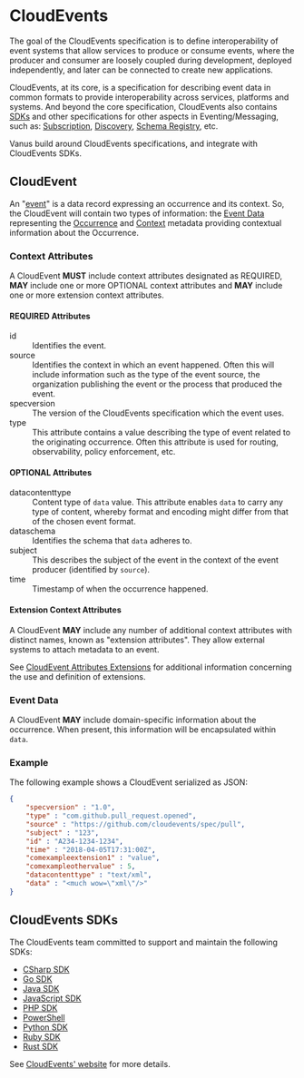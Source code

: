 # CloudEvents

The goal of the CloudEvents specification is to define interoperability of event systems that allow services to produce
or consume events, where the producer and consumer are loosely coupled during development, deployed independently, and
later can be connected to create new applications.

CloudEvents, at its core, is a specification for describing event data in common formats to provide interoperability
across services, platforms and systems. And beyond the core specification, CloudEvents also contains
[SDKs](https://github.com/cloudevents/spec/blob/main/cloudevents/SDK.md) and other specifications for other aspects in
Eventing/Messaging, such as: [Subscription](https://github.com/cloudevents/spec/blob/main/subscriptions/spec.md),
[Discovery](https://github.com/cloudevents/spec/blob/main/discovery/spec.md),
[Schema Registry](https://github.com/cloudevents/spec/blob/main/schemaregistry/spec.md), etc.

Vanus build around CloudEvents specifications, and integrate with CloudEvents SDKs.

## CloudEvent

An "[event](https://github.com/cloudevents/spec/blob/main/cloudevents/spec.md#event)" is a data record expressing an
occurrence and its context. So, the CloudEvent will contain two types of information: the
[Event Data](https://github.com/cloudevents/spec/blob/main/cloudevents/spec.md#event-data) representing the
[Occurrence](https://github.com/cloudevents/spec/blob/main/cloudevents/spec.md#occurrence) and
[Context](https://github.com/cloudevents/spec/blob/main/cloudevents/spec.md#context) metadata providing contextual
information about the Occurrence.

### Context Attributes

A CloudEvent **MUST** include context attributes designated as REQUIRED, **MAY** include one or more OPTIONAL context
attributes and **MAY** include one or more extension context attributes.

#### REQUIRED Attributes

<!-- markdownlint-disable MD033 -->
<dl>
  <dt>id</dt>
  <dd>Identifies the event.</dd>
  <dt>source</dt>
  <dd>
    Identifies the context in which an event happened. Often this will include information such as the type of the event
    source, the organization publishing the event or the process that produced the event.
  </dd>
  <dt>specversion</dt>
  <dd>The version of the CloudEvents specification which the event uses.</dd>
  <dt>type</dt>
  <dd>
    This attribute contains a value describing the type of event related to the originating occurrence. Often this
    attribute is used for routing, observability, policy enforcement, etc.
  </dd>
</dl>
<!-- markdownlint-enable MD033 -->

#### OPTIONAL Attributes

<!-- markdownlint-disable MD033 -->
<dl>
  <dt>datacontenttype</dt>
  <dd>
    Content type of <code>data</code> value. This attribute enables <code>data</code> to carry any type of
    content, whereby format and encoding might differ from that of the chosen event format.
  </dd>
  <dt>dataschema</dt>
  <dd>Identifies the schema that <code>data</code> adheres to.</dd>
  <dt>subject</dt>
  <dd>
    This describes the subject of the event in the context of the event producer (identified by <code>source</code>).
  </dd>
  <dt>time</dt>
  <dd>Timestamp of when the occurrence happened.</dd>
</dl>
<!-- markdownlint-enable MD033 -->

#### Extension Context Attributes

A CloudEvent **MAY** include any number of additional context attributes with distinct names, known as "extension
attributes". They allow external systems to attach metadata to an event.

See [CloudEvent Attributes Extensions](https://github.com/cloudevents/spec/blob/main/cloudevents/primer.md#cloudevent-extension-attributes)
for additional information concerning the use and definition of extensions.

### Event Data

A CloudEvent **MAY** include domain-specific information about the occurrence. When present, this information will be
encapsulated within `data`.

### Example

The following example shows a CloudEvent serialized as JSON:

```json
{
    "specversion" : "1.0",
    "type" : "com.github.pull_request.opened",
    "source" : "https://github.com/cloudevents/spec/pull",
    "subject" : "123",
    "id" : "A234-1234-1234",
    "time" : "2018-04-05T17:31:00Z",
    "comexampleextension1" : "value",
    "comexampleothervalue" : 5,
    "datacontenttype" : "text/xml",
    "data" : "<much wow=\"xml\"/>"
}
```

## CloudEvents SDKs

The CloudEvents team committed to support and maintain the following SDKs:

- [CSharp SDK](https://github.com/cloudevents/sdk-csharp)
- [Go SDK](https://github.com/cloudevents/sdk-go)
- [Java SDK](https://github.com/cloudevents/sdk-java)
- [JavaScript SDK](https://github.com/cloudevents/sdk-javascript)
- [PHP SDK](https://github.com/cloudevents/sdk-php)
- [PowerShell](https://github.com/cloudevents/sdk-powershell)
- [Python SDK](https://github.com/cloudevents/sdk-python)
- [Ruby SDK](https://github.com/cloudevents/sdk-ruby)
- [Rust SDK](https://github.com/cloudevents/sdk-rust)

See [CloudEvents' website](https://cloudevents.io) for more details.
